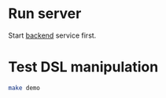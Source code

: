 # Run server
Start [backend](../../../../README.md) service first.

# Test DSL manipulation
```bash
make demo
```